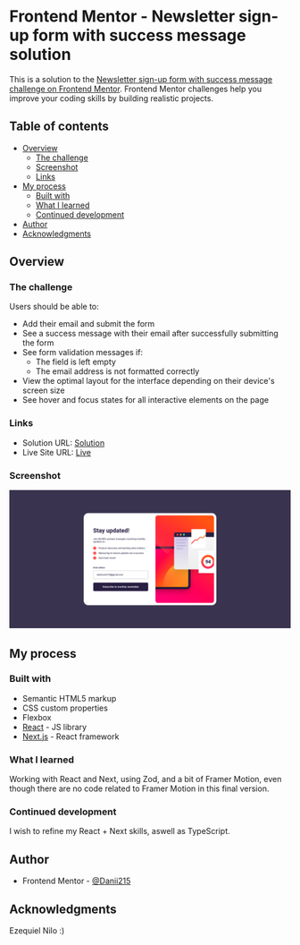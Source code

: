 # Frontend Mentor - Newsletter sign-up form with success message solution

This is a solution to the [Newsletter sign-up form with success message challenge on Frontend Mentor](https://www.frontendmentor.io/challenges/newsletter-signup-form-with-success-message-3FC1AZbNrv). Frontend Mentor challenges help you improve your coding skills by building realistic projects.

## Table of contents

-   [Overview](#overview)
    -   [The challenge](#the-challenge)
    -   [Screenshot](#screenshot)
    -   [Links](#links)
-   [My process](#my-process)
    -   [Built with](#built-with)
    -   [What I learned](#what-i-learned)
    -   [Continued development](#continued-development)
-   [Author](#author)
-   [Acknowledgments](#acknowledgments)

## Overview

### The challenge

Users should be able to:

-   Add their email and submit the form
-   See a success message with their email after successfully submitting the form
-   See form validation messages if:
    -   The field is left empty
    -   The email address is not formatted correctly
-   View the optimal layout for the interface depending on their device's screen size
-   See hover and focus states for all interactive elements on the page

### Links

-   Solution URL: [Solution](https://github.com/Danii215/Newsletter)
-   Live Site URL: [Live](https://newsletter-rust.vercel.app/)

### Screenshot

![Screenshot of the image](./design/newsletter.png)

## My process

### Built with

-   Semantic HTML5 markup
-   CSS custom properties
-   Flexbox
-   [React](https://reactjs.org/) - JS library
-   [Next.js](https://nextjs.org/) - React framework

### What I learned

Working with React and Next, using Zod, and a bit of Framer Motion, even though there are no code related to Framer Motion in this final version.

### Continued development

I wish to refine my React + Next skills, aswell as TypeScript.

## Author

-   Frontend Mentor - [@Danii215](https://www.frontendmentor.io/profile/Danii215)

## Acknowledgments

Ezequiel Nilo :)
